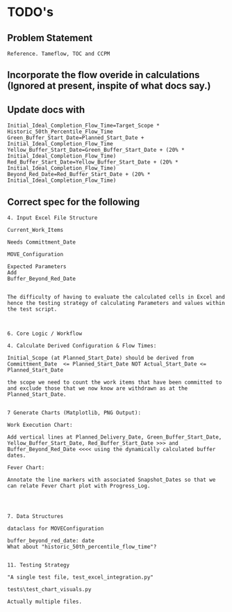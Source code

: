 # TODO's

## Problem Statement

    Reference. Tameflow, TOC and CCPM


## Incorporate the flow overide in calculations (Ignored at present, inspite of what docs say.)

##  Update docs with

    Initial_Ideal_Completion_Flow_Time=Target_Scope * Historic_50th_Percentile_Flow_Time
    Green_Buffer_Start_Date=Planned_Start_Date + Initial_Ideal_Completion_Flow_Time
    Yellow_Buffer_Start_Date=Green_Buffer_Start_Date + (20% * Initial_Ideal_Completion_Flow_Time)
    Red_Buffer_Start_Date=Yellow_Buffer_Start_Date + (20% * Initial_Ideal_Completion_Flow_Time)
    Beyond_Red_Date=Red_Buffer_Start_Date + (20% * Initial_Ideal_Completion_Flow_Time)

## Correct spec for the following


    4. Input Excel File Structure

    Current_Work_Items

    Needs Committment_Date

    MOVE_Configuration

    Expected Parameters
    Add
    Buffer_Beyond_Red_Date


    The difficulty of having to evaluate the calculated cells in Excel and hence the testing strategy of calculating Parameters and values within the test script.



    6. Core Logic / Workflow

    4. Calculate Derived Configuration & Flow Times:

    Initial_Scope (at Planned_Start_Date) should be derived from Committment_Date  <= Planned_Start_Date NOT Actual_Start_Date <= Planned_Start_Date

    the scope we need to count the work items that have been committed to and exclude those that we now know are withdrawn as at the Planned_Start_Date.


    7 Generate Charts (Matplotlib, PNG Output):

    Work Execution Chart:

    Add vertical lines at Planned_Delivery_Date, Green_Buffer_Start_Date, Yellow_Buffer_Start_Date, Red_Buffer_Start_Date >>> and Buffer_Beyond_Red_Date <<<< using the dynamically calculated buffer dates.

    Fever Chart:

    Annotate the line markers with associated Snapshot_Dates so that we can relate Fever Chart plot with Progress_Log.




    7. Data Structures

    dataclass for MOVEConfiguration

    buffer_beyond_red_date: date
    What about "historic_50th_percentile_flow_time"?


    11. Testing Strategy

    "A single test file, test_excel_integration.py"

    tests\test_chart_visuals.py

    Actually multiple files.

